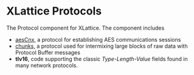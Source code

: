 <h1 class="libTop">XLattice Protocols</h1>

The Protocol component for XLattice.  The component includes

* [aesCnx,](https://jddixon.github.io/xlattice/aesCnx.html)
  a protocol for establishing AES communications sessions
* [chunks,](https://jddixon.github.io/xlattice/chunks.html)
  a protocol used for intermixing large blocks of raw data
  with Protocol Buffer messages
* **tlv16**,
  code supporting the classic *Type-Length-Value* fields
  found in many network protocols.

